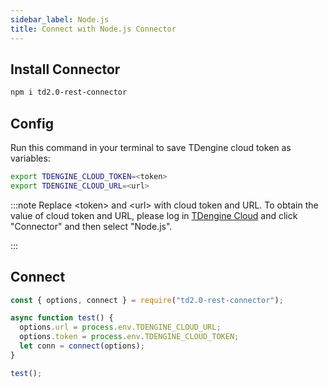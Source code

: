 ```yaml
---
sidebar_label: Node.js
title: Connect with Node.js Connector
---
```


## Install Connector

```bash
npm i td2.0-rest-connector
```
## Config

Run this command in your terminal to save TDengine cloud token as variables:

```bash
export TDENGINE_CLOUD_TOKEN=<token>
export TDENGINE_CLOUD_URL=<url>
```

<!-- exclude -->
:::note
Replace  <token\> and <url\> with cloud token and URL.
To obtain the value of cloud token and URL, please log in [TDengine Cloud](https://cloud.tdengine.com) and click "Connector" and then select "Node.js".

:::
<!-- exclude-end -->

## Connect

```javascript
const { options, connect } = require("td2.0-rest-connector");

async function test() {
  options.url = process.env.TDENGINE_CLOUD_URL;
  options.token = process.env.TDENGINE_CLOUD_TOKEN;
  let conn = connect(options);
}

test();
```

